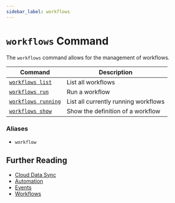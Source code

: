 ```yaml
---
sidebar_label: workflows
---
```


# `workflows` Command

The `workflows` command allows for the management of workflows.

| Command                             | Description                          |
| ----------------------------------- | ------------------------------------ |
| [`workflows list`](./list.md)       | List all workflows                   |
| [`workflows run`](./run.md)         | Run a workflow                       |
| [`workflows running`](./running.md) | List all currently running workflows |
| [`workflows show`](./show.md)       | Show the definition of a workflow    |

### Aliases

- `workflow`

## Further Reading

- [Cloud Data Sync](../../../../concepts/cloud-data-sync/index.md)
- [Automation](../../../../concepts/automation/index.md)
- [Events](../../../events/index.md)
- [Workflows](../../../workflows/index.md)
